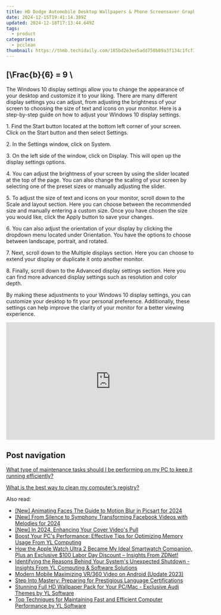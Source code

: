```yaml
---
title: HD Dodge Automobile Desktop Wallpapers & Phone Screensaver Graphics - High-Resolution Vehicle Imagery by YL Computing
date: 2024-12-15T19:41:14.389Z
updated: 2024-12-18T17:13:44.649Z
tags:
  - product
categories:
  - pcclean
thumbnail: https://thmb.techidaily.com/185bd2e3ee5add750b89a3f134c1fcf3132bd93146cc3a0d22887acdb0a82b64.jpg
---
```


## \[\Frac{b}{6} = 9 \

The Windows 10 display settings allow you to change the appearance of your desktop and customize it to your liking. There are many different display settings you can adjust, from adjusting the brightness of your screen to choosing the size of text and icons on your monitor. Here is a step-by-step guide on how to adjust your Windows 10 display settings. 

1\. Find the Start button located at the bottom left corner of your screen. Click on the Start button and then select Settings.

2\. In the Settings window, click on System.

3\. On the left side of the window, click on Display. This will open up the display settings options. 

4\. You can adjust the brightness of your screen by using the slider located at the top of the page. You can also change the scaling of your screen by selecting one of the preset sizes or manually adjusting the slider.

5\. To adjust the size of text and icons on your monitor, scroll down to the Scale and layout section. Here you can choose between the recommended size and manually entering a custom size. Once you have chosen the size you would like, click the Apply button to save your changes.

6\. You can also adjust the orientation of your display by clicking the dropdown menu located under Orientation. You have the options to choose between landscape, portrait, and rotated.

7\. Next, scroll down to the Multiple displays section. Here you can choose to extend your display or duplicate it onto another monitor.

8\. Finally, scroll down to the Advanced display settings section. Here you can find more advanced display settings such as resolution and color depth. 

By making these adjustments to your Windows 10 display settings, you can customize your desktop to fit your personal preference. Additionally, these settings can help improve the clarity of your monitor for a better viewing experience.

<!-- affiliate ads begin -->
<iframe width="560" height="315" src="https://www.youtube.com/embed/5OmJZ4Z8jgk?si=YIoEaPI8geoiFSYE" title="YouTube video player" frameborder="0" allow="accelerometer; autoplay; clipboard-write; encrypted-media; gyroscope; picture-in-picture; web-share" referrerpolicy="strict-origin-when-cross-origin" allowfullscreen></iframe>
<!-- affiliate ads end -->

## Post navigation

[What type of maintenance tasks should I be performing on my PC to keep it running efficiently?](https://tools.techidaily.com/pcclean/products/)

[What is the best way to clean my computer’s registry?](https://tools.techidaily.com/pcclean/products/)

<ins class="adsbygoogle"
     style="display:block"
     data-ad-format="autorelaxed"
     data-ad-client="ca-pub-7571918770474297"
     data-ad-slot="1223367746"></ins>

<ins class="adsbygoogle"
     style="display:block"
     data-ad-client="ca-pub-7571918770474297"
     data-ad-slot="8358498916"
     data-ad-format="auto"
     data-full-width-responsive="true"></ins>

<span class="atpl-alsoreadstyle">Also read:</span>
<div><ul>
<li><a href="https://article-knowledge.techidaily.com/new-animating-faces-the-guide-to-motion-blur-in-picsart-for-2024/"><u>[New] Animating Faces The Guide to Motion Blur in Picsart for 2024</u></a></li>
<li><a href="https://facebook-videos.techidaily.com/new-from-silence-to-symphony-transforming-facebook-videos-with-melodies-for-2024/"><u>[New] From Silence to Symphony Transforming Facebook Videos with Melodies for 2024</u></a></li>
<li><a href="https://facebook-video-recording.techidaily.com/new-in-2024-enhancing-your-cover-videos-pull/"><u>[New] In 2024, Enhancing Your Cover Video's Pull</u></a></li>
<li><a href="https://discover-able.techidaily.com/boost-your-pcs-performance-effective-tips-for-optimizing-memory-usage-from-yl-computing/"><u>Boost Your PC's Performance: Effective Tips for Optimizing Memory Usage From YL Computing</u></a></li>
<li><a href="https://tech-renaissance.techidaily.com/how-the-apple-watch-ultra-2-became-my-ideal-smartwatch-companion-plus-an-exclusive-100-labor-day-discount-insights-from-zdnet/"><u>How the Apple Watch Ultra 2 Became My Ideal Smartwatch Companion, Plus an Exclusive $100 Labor Day Discount – Insights From ZDNet!</u></a></li>
<li><a href="https://discover-able.techidaily.com/identifying-the-reasons-behind-your-systems-unexpected-shutdown-insights-from-yl-computing-and-software-solutions/"><u>Identifying the Reasons Behind Your System's Unexpected Shutdown - Insights From YL Computing & Software Solutions</u></a></li>
<li><a href="https://extra-resources.techidaily.com/modern-mobile-maximizing-vr360-video-on-android-update-2023/"><u>Modern Mobile Maximizing VR/360 Video on Android (Update 2023)</u></a></li>
<li><a href="https://mondly-stories.techidaily.com/step-into-mastery-preparing-for-prestigious-language-certifications/"><u>Step Into Mastery: Preparing for Prestigious Language Certifications</u></a></li>
<li><a href="https://discover-able.techidaily.com/stunning-full-hd-wallpaper-pack-for-your-pcmac-exclusive-audi-themes-by-yl-software/"><u>Stunning Full HD Wallpaper Pack for Your PC/Mac - Exclusive Audi Themes by YL Software</u></a></li>
<li><a href="https://discover-able.techidaily.com/top-techniques-for-maintaining-fast-and-efficient-computer-performance-by-yl-software/"><u>Top Techniques for Maintaining Fast and Efficient Computer Performance by YL Software</u></a></li>
</ul></div>

